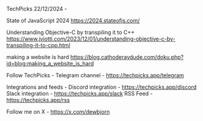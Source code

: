 TechPicks 22/12/2024 -

State of JavaScript 2024
https://2024.stateofjs.com/

Understanding Objective-C by transpiling it to C++
https://www.jviotti.com/2023/12/01/understanding-objective-c-by-transpiling-it-to-cpp.html

making a website is hard
https://blog.cathoderaydude.com/doku.php?id=blog:making_a_website_is_hard

Follow TechPicks -
Telegram channel - https://techpicks.app/telegram

Integrations and feeds -
Discord integration - https://techpicks.app/discord
Slack integration - https://techpicks.app/slack
RSS Feed - https://techpicks.app/rss

Follow me on X - https://x.com/dewbjorn